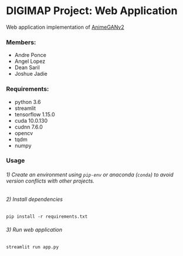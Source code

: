 # DIGIMAP Project: Web Application

Web application implementation of [AnimeGANv2](https://github.com/TachibanaYoshino/AnimeGANv2)

### Members:

- Andre Ponce
- Angel Lopez
- Dean Saril
- Joshue Jadie

### Requirements:

* python 3.6
* streamlit
* tensorflow 1.15.0
* cuda 10.0.130
* cudnn 7.6.0
* opencv
* tqdm
* numpy

### Usage
###### 1) Create an environment using `pip-env` or anaconda (`conda`) to avoid version conflicts with other projects.
###### 2) Install dependencies
`pip install -r requirements.txt` 
###### 3) Run web application
`streamlit run app.py`
